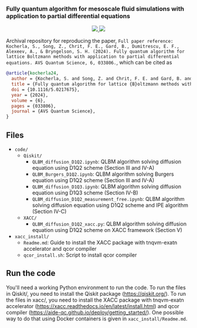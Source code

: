 ### Fully quantum algorithm for mesoscale fluid simulations with application to partial differential equations

<p align="center"> 
<a href="https://lbesson.mit-license.org/">
  <img src="https://img.shields.io/badge/License-MIT-blue.svg" />
</a>
<a href="http://doi.org/10.1116/5.0217675">
  <img src="http://img.shields.io/badge/DOI-10.1116/5.0217675-B31B1B.svg" />
</a>
</p>

Archival repository for reproducing the paper,
`Full paper reference: Kocherla, S., Song, Z., Chrit, F. E., Gard, B., Dumitrescu, E. F., Alexeev, A., & Bryngelson, S. H. (2024). Fully quantum algorithm for lattice Boltzmann methods with application to partial differential equations. AVS Quantum Science, 6, 033806.`, which can be cited as
```bibtex
@article{kocherla24,
  author = {Kocherla, S. and Song, Z. and Chrit, F. E. and Gard, B. and Dumitrescu, E. F. and Alexeev, A. and Bryngelson, S. H.},
  title = {Fully quantum algorithm for lattice {B}oltzmann methods with application to partial differential equations},
  doi = {10.1116/5.0217675},
  year = {2024},
  volume = {6},
  pages = {033806},
  journal = {AVS Quantum Science},
}
```

Files
-----
 * `code/`
   * `Qiskit/`
      * `QLBM_diffusion_D1Q2.ipynb`: QLBM algorithm solving diffusion equation using D1Q2 scheme (Section III and IV-A) 
      * `QLBM_Burgers_D1Q2.ipynb`: QLBM algorithm solving Burgers equation using D1Q2 scheme (Section III and IV-A) 
      * `QLBM_diffusion_D1Q3.ipynb`: QLBM algorithm solving diffusion equation using D1Q3 scheme (Section IV-B) 
      * `QLBM_diffusion_D1Q2_measurement_free.ipynb`: QLBM algorithm solving diffusion equation using D1Q2 scheme and IPE algorithm (Section IV-C)
   * `XACC/`
      * `QLBM_diffusion_D1Q2_xacc.py`: QLBM algorithm solving diffusion equation using D1Q2 scheme on XACC framework (Section V) 
 * `xacc_install/`
   * `Readme.md`: Guide to install the XACC package with tnqvm-exatn accelerator and qcor compiler
   * `qcor_install.sh`: Script to install qcor compiler

Run the code
-----
You'll need a working Python environment to run the code. To run the files in Qiskit/, you need to  install the Qiskit package (<https://qiskit.org/>). To run the files in xacc/, you need to install the XACC package with tnqvm-exatn accelerator (<https://xacc.readthedocs.io/en/latest/install.html>) and qcor compiler (<https://aide-qc.github.io/deploy/getting_started/>). 
One possible way to do that using Docker containers is given in `xacc_install/Readme.md`.

